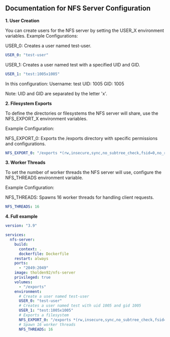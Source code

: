 ## Documentation for NFS Server Configuration

**1. User Creation**

You can create users for the NFS server by setting the USER_X environment variables.
Example Configurations:

USER_0:
Creates a user named test-user.

```yaml
USER_0: "test-user"
```
USER_1:
Creates a user named test with a specified UID and GID.

```yaml
USER_1: "test:1005x1005"
```
In this configuration:
    Username: test
    UID: 1005
    GID: 1005

Note: UID and GID are separated by the letter 'x'.

**2. Filesystem Exports**

To define the directories or filesystems the NFS server will share, use the NFS_EXPORT_X environment variables.

Example Configuration:

NFS_EXPORT_0:
Exports the /exports directory with specific permissions and configurations.

```yaml
NFS_EXPORT_0: "/exports *(rw,insecure,sync,no_subtree_check,fsid=0,no_root_squash)"
```

**3. Worker Threads**

To set the number of worker threads the NFS server will use, configure the NFS_THREADS environment variable.

Example Configuration:

NFS_THREADS:
Spawns 16 worker threads for handling client requests.

```yaml
NFS_THREADS: 16
```

**4. Full example**

```yaml
version: "3.9"

services:
  nfs-server:
    build:
      context: .
      dockerfile: Dockerfile
    restart: always
    ports:
      - "2049:2049"
    image: tholden92/nfs-server
    privileged: true
    volumes:
      - "/exports"
    environment:
      # Create a user named test-user
      USER_0: "test-user"
      # Creates a user named test with uid 1005 and gid 1005
      USER_1: "test:1005x1005"
      # Exports a filesystem
      NFS_EXPORT_0: "/exports *(rw,insecure,sync,no_subtree_check,fsid=0,no_root_squash)"
      # Spawn 16 worker threads
      NFS_THREADS: 16
```
